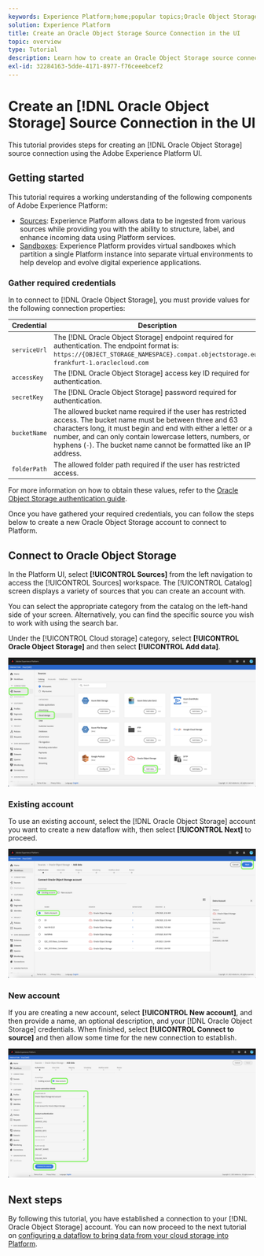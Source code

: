 ```yaml
---
keywords: Experience Platform;home;popular topics;Oracle Object Storage;oracle object storage
solution: Experience Platform
title: Create an Oracle Object Storage Source Connection in the UI
topic: overview
type: Tutorial
description: Learn how to create an Oracle Object Storage source connection using the Adobe Experience Platform UI.
exl-id: 32284163-5dde-4171-8977-f76ceeebcef2
---
```

# Create an [!DNL Oracle Object Storage] Source Connection in the UI

This tutorial provides steps for creating an [!DNL Oracle Object Storage] source connection using the Adobe Experience Platform UI.

## Getting started

This tutorial requires a working understanding of the following components of Adobe Experience Platform:

* [Sources](../../../../home.md): Experience Platform allows data to be ingested from various sources while providing you with the ability to structure, label, and enhance incoming data using Platform services.
* [Sandboxes](../../../../../sandboxes/home.md): Experience Platform provides virtual sandboxes which partition a single Platform instance into separate virtual environments to help develop and evolve digital experience applications.

### Gather required credentials

In to connect to [!DNL Oracle Object Storage], you must provide values for the following connection properties:

| Credential | Description |
| ---------- | ----------- |
| `serviceUrl` | The [!DNL Oracle Object Storage] endpoint required for authentication. The endpoint format is: `https://{OBJECT_STORAGE_NAMESPACE}.compat.objectstorage.eu-frankfurt-1.oraclecloud.com` |
| `accessKey` | The [!DNL Oracle Object Storage] access key ID required for authentication. |
| `secretKey` | The [!DNL Oracle Object Storage] password required for authentication. |
| `bucketName` | The allowed bucket name required if the user has restricted access. The bucket name must be between three and 63 characters long, it must begin and end with either a letter or a number, and can only contain lowercase letters, numbers, or hyphens (`-`). The bucket name cannot be formatted like an IP address. |
| `folderPath` | The allowed folder path required if the user has restricted access. |

For more information on how to obtain these values, refer to the [Oracle Object Storage authentication guide](https://docs.oracle.com/en-us/iaas/Content/Identity/Concepts/usercredentials.htm#User_Credentials).

Once you have gathered your required credentials, you can follow the steps below to create a new Oracle Object Storage account to connect to Platform.

## Connect to Oracle Object Storage

In the Platform UI, select **[!UICONTROL Sources]** from the left navigation to access the [!UICONTROL Sources] workspace. The [!UICONTROL Catalog] screen displays a variety of sources that you can create an account with.

You can select the appropriate category from the catalog on the left-hand side of your screen. Alternatively, you can find the specific source you wish to work with using the search bar.

Under the [!UICONTROL Cloud storage] category, select **[!UICONTROL Oracle Object Storage]** and then select **[!UICONTROL Add data]**.

![catalog](../../../../images/tutorials/create/oracle-object-storage/catalog.png)

### Existing account

To use an existing account, select the [!DNL Oracle Object Storage] account you want to create a new dataflow with, then select **[!UICONTROL Next]** to proceed.

![existing](../../../../images/tutorials/create/oracle-object-storage/existing.png)

### New account

If you are creating a new account, select **[!UICONTROL New account]**, and then provide a name, an optional description, and your [!DNL Oracle Object Storage] credentials. When finished, select **[!UICONTROL Connect to source]** and then allow some time for the new connection to establish.

![new](../../../../images/tutorials/create/oracle-object-storage/new.png)

## Next steps

By following this tutorial, you have established a connection to your [!DNL Oracle Object Storage] account. You can now proceed to the next tutorial on [configuring a dataflow to bring data from your cloud storage into Platform](../../dataflow/batch/cloud-storage.md).
